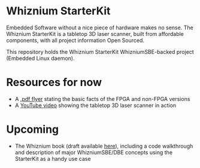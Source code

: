# Whiznium StarterKit

Embedded Software without a nice piece of hardware makes no sense. The Whiznium StarterKit is a tabletop 3D laser scanner, built from affordable components, with all project information Open Sourced.

This repository holds the Whiznium StarterKit WhizniumSBE-backed project (Embedded Linux daemon).

# Resources for now

- A [.pdf flyer](https://mpsitech-public.s3.eu-central-1.amazonaws.com/starterkit.pdf) stating the basic facts of the FPGA and non-FPGA versions 
- A [YouTube video](https://youtu.be/4ciw7BDYv2Q) showing the tabletop 3D laser scanner in action

# Upcoming

- The Whiznium book (draft available [here](https://mpsitech-public.s3.eu-central-1.amazonaws.com/book.pdf)), including a code walkthrough and description of major WhizniumSBE/DBE concepts using the StarterKit as a handy use case
